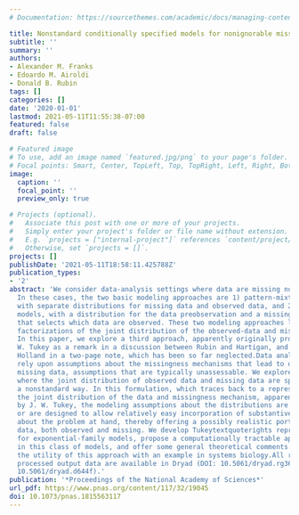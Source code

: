 ```yaml
---
# Documentation: https://sourcethemes.com/academic/docs/managing-content/

title: Nonstandard conditionally specified models for nonignorable missing data
subtitle: ''
summary: ''
authors:
- Alexander M. Franks
- Edoardo M. Airoldi
- Donald B. Rubin
tags: []
categories: []
date: '2020-01-01'
lastmod: 2021-05-11T11:55:38-07:00
featured: false
draft: false

# Featured image
# To use, add an image named `featured.jpg/png` to your page's folder.
# Focal points: Smart, Center, TopLeft, Top, TopRight, Left, Right, BottomLeft, Bottom, BottomRight.
image:
  caption: ''
  focal_point: ''
  preview_only: true

# Projects (optional).
#   Associate this post with one or more of your projects.
#   Simply enter your project's folder or file name without extension.
#   E.g. `projects = ["internal-project"]` references `content/project/deep-learning/index.md`.
#   Otherwise, set `projects = []`.
projects: []
publishDate: '2021-05-11T18:58:11.425788Z'
publication_types:
- '2'
abstract: 'We consider data-analysis settings where data are missing not at random.
  In these cases, the two basic modeling approaches are 1) pattern-mixture models,
  with separate distributions for missing data and observed data, and 2) selection
  models, with a distribution for the data preobservation and a missing-data mechanism
  that selects which data are observed. These two modeling approaches lead to distinct
  factorizations of the joint distribution of the observed-data and missing-data indicators.
  In this paper, we explore a third approach, apparently originally proposed by J.
  W. Tukey as a remark in a discussion between Rubin and Hartigan, and reported by
  Holland in a two-page note, which has been so far neglected.Data analyses typically
  rely upon assumptions about the missingness mechanisms that lead to observed versus
  missing data, assumptions that are typically unassessable. We explore an approach
  where the joint distribution of observed data and missing data are specified in
  a nonstandard way. In this formulation, which traces back to a representation of
  the joint distribution of the data and missingness mechanism, apparently first proposed
  by J. W. Tukey, the modeling assumptions about the distributions are either assessable
  or are designed to allow relatively easy incorporation of substantive knowledge
  about the problem at hand, thereby offering a possibly realistic portrayal of the
  data, both observed and missing. We develop Tukeytextquoterights representation
  for exponential-family models, propose a computationally tractable approach to inference
  in this class of models, and offer some general theoretical comments. We then illustrate
  the utility of this approach with an example in systems biology.All raw input and
  processed output data are available in Dryad (DOI: 10.5061/dryad.rg367 and DOI:
  10.5061/dryad.d644f).'
publication: '*Proceedings of the National Academy of Sciences*'
url_pdf: https://www.pnas.org/content/117/32/19045
doi: 10.1073/pnas.1815563117
---
```

